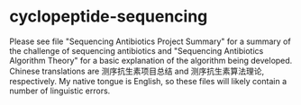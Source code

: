 # cyclopeptide-sequencing

Please see file "Sequencing Antibiotics Project Summary" for a summary of the challenge of sequencing antibiotics and "Sequencing Antibiotics Algorithm Theory" for a basic explanation of the algorithm being developed. Chinese translations are 测序抗生素项目总结 and 测序抗生素算法理论, respectively. My native tongue is English, so these files will likely contain a number of linguistic errors.
